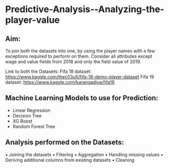 # Predictive-Analysis--Analyzing-the-player-value

## Aim:
To join both the datasets into one, by using the player names with a few exceptions required to perform on them. Consider all  attributes  except wage  and  value fields from 2018 and only the  field value of 2019.

Link to both the Datasets:
Fifa 18 dataset:  https://www.kaggle.com/thec03u5/fifa-18-demo-player-dataset
Fifa 19 dataset: https://www.kaggle.com/karangadiya/fifa19

## Machine Learning Models to use for Prediction:
-  Linear Regression
- Decision Tree
- XG  Boost
- Random Forest Tree

## Analysis performed on the Datasets:
• Joining the datasets • Filtering • Aggregation • Handling missing values • Deriving additional columns from existing datasets • Cleaning


